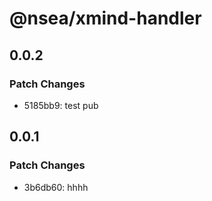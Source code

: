 # @nsea/xmind-handler

## 0.0.2

### Patch Changes

- 5185bb9: test pub

## 0.0.1

### Patch Changes

- 3b6db60: hhhh
